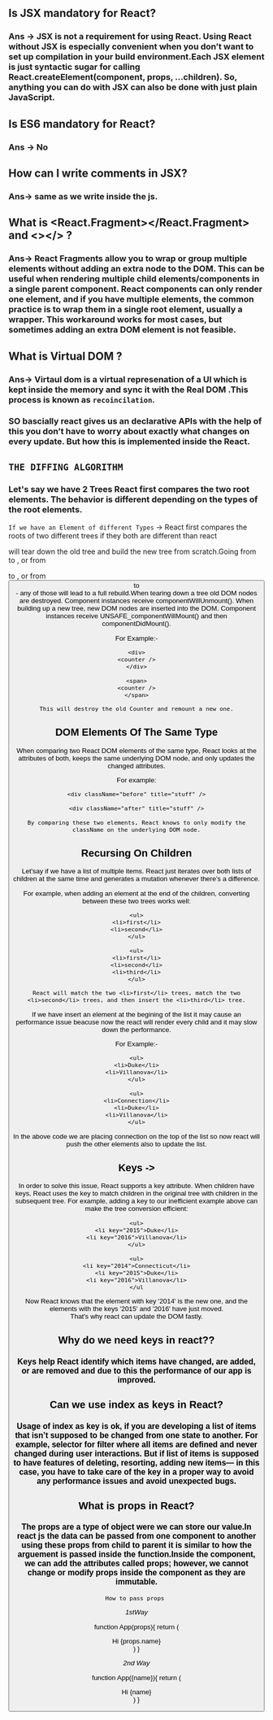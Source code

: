 ## Is JSX mandatory for React?
### Ans -> JSX is not a requirement for using React. Using React without JSX is especially convenient when you don’t want to set up compilation in your build environment.Each JSX element is just syntactic sugar for calling React.createElement(component, props, ...children). So, anything you can do with JSX can also be done with just plain JavaScript.

## Is ES6 mandatory for React?
### Ans -> No

## How can I write comments in JSX?
### Ans-> same as we write inside the js.

## What is <React.Fragment></React.Fragment> and <></> ?
### Ans-> React Fragments allow you to wrap or group multiple elements without adding an extra node to the DOM. This can be useful when rendering multiple child elements/components in a single parent component. React components can only render one element, and if you have multiple elements, the common practice is to wrap them in a single root element, usually a <div> wrapper. This workaround works for most cases, but sometimes adding an extra DOM element is not feasible.  


## What is Virtual DOM ?

### Ans-> Virtaul dom is a virtual represenation of a UI which is kept inside the memory and sync it with the Real DOM .This process is known as `recoincilation`.

### SO bascially react gives us an declarative APIs with the help of this you don’t have to worry about exactly what changes on every update. But how this is implemented inside the React.

## `THE DIFFING ALGORITHM`

### Let's say we have 2 Trees React first compares the two root elements. The behavior is different depending on the types of the root elements.

`If we have an Element of different Types` -> React first compares the roots of two different trees if they both are different than react 

will tear down the old tree and build the new tree from scratch.Going from <a> to <img>, or from <Article> to <Comment>, or from <Button> to <div> - any of those will lead to a full rebuild.When tearing down a tree old DOM nodes are destroyed. Component instances receive componentWillUnmount(). When building up a new tree, new DOM nodes are inserted into the DOM. Component instances receive UNSAFE_componentWillMount() and then componentDidMount(). 

For Example:-

    <div>
    <counter />
    </div>

    <span>
    <counter />
    </span>

`This will destroy the old Counter and remount a new one.`

## DOM Elements Of The Same Type

When comparing two React DOM elements of the same type, React looks at the attributes of both, keeps the same underlying DOM node, and only updates the changed attributes. 

For example:

    <div className="before" title="stuff" />

    <div className="after" title="stuff" />

`By comparing these two elements, React knows to only modify the className on the underlying DOM node.`


## Recursing On Children


Let'say if we have a list of multiple items. React just iterates over both lists of children at the same time and generates a mutation whenever there’s a difference.

For example, when adding an element at the end of the children, converting between these two trees works well:

    <ul>
    <li>first</li>
    <li>second</li>
    </ul>

    <ul>
    <li>first</li>
    <li>second</li>
    <li>third</li>
    </ul>

`React will match the two <li>first</li> trees, match the two <li>second</li> trees, and then insert the <li>third</li> tree.`    


If we have insert an element at the begining of the list it may cause an performance issue beacuse now the react will render every child and it may slow down the performance.

For Example:-

    <ul>
    <li>Duke</li>
    <li>Villanova</li>
    </ul>

    <ul>
    <li>Connection</li>
    <li>Duke</li>
    <li>Villanova</li>
    </ul>

In the above code we are placing connection on the top of the list so now react will push the other elements also to update the list.


## Keys -> 

In order to solve this issue, React supports a key attribute. When children have keys, React uses the key to match children in the original tree with children in the subsequent tree. For example, adding a key to our inefficient example above can make the tree conversion efficient:

    <ul>
    <li key="2015">Duke</li>
    <li key="2016">Villanova</li>
    </ul>

    <ul>
    <li key="2014">Connecticut</li>
    <li key="2015">Duke</li>
    <li key="2016">Villanova</li>
    </ul

Now React knows that the element with key '2014' is the new one, and the elements with the keys '2015' and '2016' have just moved.    
That's why react can update the DOM fastly.



## Why do we need keys in react??

### Keys help React identify which items have changed, are added, or are removed and due to this the performance of our app is improved.

## Can we use index as keys in React?

###  Usage of index as key is ok, if you are developing a list of items that isn’t supposed to be changed from one state to another. For example, selector for filter where all items are defined and never changed during user interactions. But if list of items is supposed to have features of deleting, resorting, adding new items— in this case, you have to take care of the key in a proper way to avoid any performance issues and avoid unexpected bugs.

## What is props in React?

### The props are a type of object were we can store our value.In react js the data can be passed from one component to another using these props from child to parent it is similar to how the arguement is passed inside the function.Inside the component, we can add the attributes called props; however, we cannot change or modify props inside the component as they are immutable.


`How to pass props `

*1stWay*

function App(props){
    return (
        <div>Hi {props.name}</div>
    )
}

*2nd Way*

function App({name}){   <!--- here we destructure directly the name and we can use easily now we didn't have to write the props.name -->
    return (
        <div>Hi {name}</div>
    )
}
